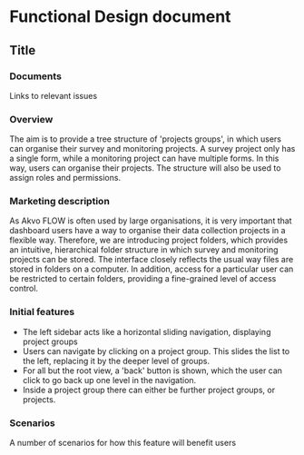 # Functional Design document

Title
-------------

### Documents
Links to relevant issues

### Overview
The aim is to provide a tree structure of 'projects groups', in which users can organise their survey and monitoring projects. A survey project only has a single form, while a monitoring project can have multiple forms. In this way, users can organise their projects. The structure will also be used to assign roles and permissions.

### Marketing description
As Akvo FLOW is often used by large organisations, it is very important that dashboard users have a way to organise their data collection projects in a flexible way. Therefore, we are introducing project folders, which provides an intuitive, hierarchical folder structure in which survey and monitoring projects can be stored. The interface closely reflects the usual way files are stored in folders on a computer. In addition, access for a particular user can be restricted to certain folders, providing a fine-grained level of access control. 


### Initial features
* The left sidebar acts like a horizontal sliding navigation, displaying project groups
* Users can navigate by clicking on a project group. This slides the list to the left, replacing it by the deeper level of groups. 
* For all but the root view, a 'back' button is shown, which the user can click to go back up one level in the navigation.
* Inside a project group there can either be further project groups, or projects.

### Scenarios
A number of scenarios for how this feature will benefit users


